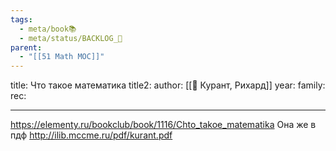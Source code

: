```yaml
---
tags:
  - meta/book📚
  - meta/status/BACKLOG_🌰
parent:
  - "[[51 Math MOC]]"
---
```

title: Что такое математика
title2:
author: [[👤 Курант, Рихард]]
year:
family:
rec:

___

https://elementy.ru/bookclub/book/1116/Chto_takoe_matematika  Она же в пдф http://ilib.mccme.ru/pdf/kurant.pdf